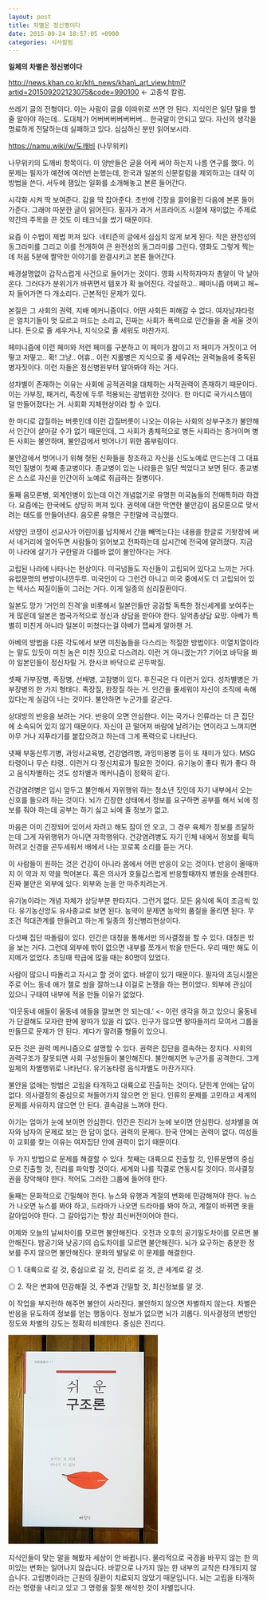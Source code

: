 ```yaml
---
layout: post
title: 차별은 정신병이다
date: 2015-09-24 18:57:05 +0900
categories: 시사칼럼
---
```

**일체의 차별은 정신병이다** 

  


http://news.khan.co.kr/kh\_news/khan\_art_view.html?artid=201509202123075&code=990100 <- 고종석 칼럼.

  


쓰레기 글의 전형이다. 아는 사람이 글을 이따위로 쓰면 안 된다. 지식인은 일단 말을 할줄 알아야 하는데.. 도대체가 어버버버버버버버... 한국말이 안되고 있다. 자신의 생각을 명료하게 전달하는데 실패하고 있다. 심심하신 분만 읽어보시라. 

  


https://namu.wiki/w/도깨비 (나무위키) 

  


나무위키의 도깨비 항목이다. 이 양반들은 글을 어케 써야 하는지 나름 연구를 했다. 이 문제는 필자가 예전에 여러번 논했는데, 한국과 일본의 신문칼럼을 제외하고는 대략 이 방법을 쓴다. 서두에 잼있는 일화를 소개해놓고 본론 들어간다. 

  


시각화 시켜 딱 보여준다. 감을 딱 잡아준다. 초반에 긴장을 끌어올린 다음에 본론 들어가준다. 그래야 따분한 글이 읽어진다. 필자가 과거 서프라이즈 시절에 재미없는 주제로 약간의 주목을 끈 것도 이 테크닉을 썼기 때문이다. 

  


요즘 이 수법이 제법 퍼져 있다. 네티즌의 글에서 심심치 않게 보게 된다. 작은 완전성의 동그라미를 그리고 이를 전개하여 큰 완전성의 동그라미를 그린다. 영화도 그렇게 찍는데 처음 5분에 짤막한 이야기를 완결시키고 본론 들어간다. 

  


배경설명없이 갑작스럽게 사건으로 들어가는 것이다. 영화 시작하자마자 총알이 막 날아온다. 그러다가 분위기가 바뀌면서 템포가 확 늘어진다. 각설하고.. 페미니즘 어쩌고 페~자 들어가면 다 개소리다. 근본적인 문제가 있다. 

  


본질은 그 사회의 권력, 지배 메커니즘이다. 어떤 사회든 피해갈 수 없다. 여자남자타령은 얼치기들이 멋 모르고 떠드는 소리고, 진짜는 사회가 폭력으로 인간들을 줄 세울 것이냐다. 돈으로 줄 세우거나, 지식으로 줄 세워도 마찬가지. 

  


페미니즘에 이런 페미와 저런 페미를 구분하고 이 페미가 참이고 저 페미가 거짓이고 어떻고 저떻고.. 확! 그냥.. 어휴.. 이런 지롤병은 지식으로 줄 세우려는 권력놀음에 중독된 병자짓이다. 이런 자들은 정신병원부터 알아봐야 하는 거다. 

  


성차별이 존재하는 이유는 사회에 공적권력을 대체하는 사적권력이 존재하기 때문이다. 이는 가부장, 패거리, 족장에 두루 적용되는 광범위한 것이다. 한 마디로 국가시스템이 덜 만들어졌다는 거. 사회화 지체현상이라 할 수 있다. 

  


한 마디로 갑질하는 버릇인데 이런 갑질버릇이 나오는 이유는 사회의 상부구조가 불안해서 인간이 살아갈 수가 없기 때문인데, 그 사회가 총체적으로 병든 사회라는 증거이며 병든 사회는 불안하며, 불안감에서 벗어나기 위한 몸부림이다. 

  


불안감에서 벗어나기 위해 헛된 신화들을 창조하고 자신을 신도노예로 만드는데 그 대표적인 질병이 첫째 종교병이다. 종교병이 있는 나라들은 일단 썩었다고 보면 된다. 종교병은 스스로 자신을 인간이하 노예로 취급하는 질병이다. 

  


둘째 음모론병, 외계인병이 있는데 이건 개념없기로 유명한 미국놈들의 전매특허라 하겠다. 요즘에는 한국에도 상당히 퍼져 있다. 권력에 대한 막연한 불안감이 음모론으로 맞서려는 태도를 만들어낸다. 음모론 유행은 구한말에 극심했다. 

  


서양인 코쟁이 선교사가 어린이를 납치해서 간을 빼먹는다는 내용을 한글로 기왓장에 써서 네거리에 엎어두면 사람들이 읽어보고 전파하는데 삽시간에 전국에 알려졌다. 지금 이 나라에 살기가 구한말과 다를바 없이 불안하다는 거다. 

  


고립된 나라에 나타나는 현상이다. 미국넘들도 자신들이 고립되어 있다고 느끼는 거다. 유럽문명의 변방이니깐두루. 미국인이 다 그런건 아니고 미국 중에서도 더 고립되어 있는 텍사스 찌질이들이 그러는 거다. 이게 일종의 심리질환이다. 

  


일본도 망가 ‘거인의 진격’을 비롯해서 일본인들만 공감할 독특한 정신세계를 보여주는게 많은데 일본은 범국가적으로 정신과 상담을 받아야 한다. 일억총상담 요망. 아베가 특별히 미친게 아니라 일본이 미쳤다는걸 아베가 잽싸게 알아챈 거. 

  


아베의 방법을 다른 각도에서 보면 미친놈들을 다스리는 적절한 방법이다. 이열치열이라는 말도 있듯이 미친 놈은 미친 짓으로 다스려라. 이런 거 아니겠는가? 기어코 바닥을 봐야 일본인들이 정신차릴 거. 한사코 바닥으로 곤두박질. 

  


셋째 가부장병, 족장병, 선배병, 고참병이 있다. 후진국은 다 이런거 있다. 성차별병은 가부장병의 한 가지 형태다. 족장질, 완장질 하는 거. 인간을 줄세워야 자신이 조직에 속해있다는게 실감이 나는 것이다. 불안하면 누군가를 갈군다. 

  


상대방의 반응을 보려는 거다. 반응이 오면 안심한다. 이는 국가나 인류라는 더 큰 집단에 소속되어 있지 않기 때문이다. 자신이 끈 떨어져 바람에 날려가는 연이라고 느껴지면 아무 거나 지푸라기를 붙잡으려고 하는데 그게 폭력으로 나타난다. 

  


넷째 부동산투기병, 과잉사교육병, 건강염려병, 과잉미용병 등이 또 재미가 있다. MSG타령이나 무슨 타령.. 이런거 다 정신치료가 필요한 것이다. 유기농이 좋다 뭐가 좋다 하고 음식차별하는 것도 성차별과 메커니즘이 정확히 같다. 

  


건강염려병은 입시 앞두고 불안해서 자위행위 하는 청소년 짓인데 자기 내부에서 오는 신호를 들으려 하는 것이다. 뇌가 긴장한 상태에서 정보를 요구하면 공부를 해서 뇌에 정보를 줘야 하는데 공부는 하기 싫고 뇌에 줄 정보가 없고. 

  


마음은 이미 긴장되어 있어서 자려고 해도 잠이 안 오고, 그 경우 육체가 정보를 조달하는데 그게 자위행위가 아니면 자학행위다. 건강염려병도 자기 인체 내에서 정보를 획득하려고 신경을 곤두세워서 배에서 나는 꼬로록 소리를 듣는 거다. 

  


이 사람들이 원하는 것은 건강이 아니라 몸에서 어떤 반응이 오는 것이다. 반응이 올때까지 이 약과 저 약을 먹어본다. 혹은 의사가 호들갑스럽게 반응할때까지 병원을 순례한다. 진짜 불안은 외부에 있다. 외부와 눈을 안 마주치려는거. 

  


유기농이라는 개념 자체가 상당부분 판타지다. 그런거 없다. 모든 음식에 독이 조금씩 있다. 유기농신앙도 유사종교로 보면 된다. 농약이 문제면 농약의 품질을 올리면 된다. 무조건 적대관계를 만들려고 하는게 일종의 정신병리현상이다. 

  


다섯째 집단 따돌림이 있다. 인간은 대칭을 통해서만 의사결정을 할 수 있다. 대칭은 밖을 보는 거다. 그런데 외부에 밖이 없으면 내부를 쪼개서 밖을 만든다. 우리 때만 해도 이지메가 없었다. 초딩때 학급에 많을 때는 80명이 있었다. 

  


사람이 많으니 따돌리고 자시고 할 것이 없다. 바깥이 있기 때문이다. 필자의 초딩시절은 주로 어느 동네 애가 젤로 쌈을 잘하느냐 이걸로 논쟁을 하는 편이었다. 외부에 관심이 있으니 구태여 내부에 적을 만들 이유가 없었다. 

  


‘이웃동네 애들이 울동네 애들을 깔보면 안 되는데.’ <- 이런 생각을 하고 있으니 울동네가 단결해도 모자란 판에 왕따가 있을 리 없다. 인구가 많으면 왕따들끼리 모여서 그룹을 만들므로 문제가 안 된다. 게다가 말려줄 형들이 있으니. 

  


모든 것은 권력 메커니즘으로 설명할 수 있다. 권력은 집단을 결속하는 장치다. 사회의 권력구조가 잘못되면 사회 구성원들이 불안해진다. 불안해지면 누군가를 공격한다. 그게 일체의 차별행위로 나타난다. 유기농타령 음식차별도 마찬가지다. 

  


불안을 없애는 방법은 고립을 타개하고 대륙으로 진출하는 것이다. 닫힌계 안에는 답이 없다. 의사결정의 중심으로 쳐들어가지 않으면 안 된다. 인류의 문제를 고민하고 세계의 문제를 사유하지 않으면 안 된다. 결속감을 느껴야 한다. 

  


아기는 엄마가 눈에 보이면 안심한다. 인간은 진리가 눈에 보이면 안심한다. 성차별을 여자와 남자의 문제로 보는 한 답이 없다. 권력의 문제다. 한국 안에는 권력이 없다. 여성들이 교회를 찾는 이유는 여자집단 안에 권력이 없기 때문이다. 

  


두 가지 방법으로 문제를 해결할 수 있다. 첫째는 대륙으로 진출할 것, 인류문명의 중심으로 진출할 것, 진리를 파악할 것이다. 세계와 나를 직결로 연동시킬 것이다. 의사결정권을 장악해야 한다. 적어도 그러한 그룹에 들어야 한다. 

  


둘째는 문화적으로 긴밀해야 한다. 뉴스와 유행과 계절의 변화에 민감해져야 한다. 뉴스가 나오면 뉴스를 봐야 하고, 드라마가 나오면 드라마를 봐야 하고, 계절이 바뀌면 옷을 갈아입어야 한다. 그 갈아입기는 항상 최신버전이어야 한다. 

  


어제와 오늘의 날씨차이를 모르면 불안해진다. 오전과 오후의 공기밀도차이를 모르면 불안해진다. 밤공기와 낮공기의 습도차이를 모르면 불안해진다. 뇌가 요구하는 충분한 정보를 주지 않으면 불안해진다. 문화의 발달로 이 문제를 해결한다. 

  


◎ 1. 대륙으로 갈 것, 중심으로 갈 것, 진리로 갈 것, 큰 세계로 갈 것.  
      
◎ 2. 작은 변화에 민감해질 것, 주변과 긴밀할 것, 최신정보를 알 것. 

  


이 작업을 부지런하 해주면 불안이 사라진다. 불안하지 않으면 차별하지 않는다. 차별은 반응을 유도하여 정보를 얻는 행동이다. 정보가 없으면 뇌가 괴롭다. 의사결정의 변방인 정도와 차별의 강도는 정확히 비례한다. 중심은 진리다. 

  


  


<img src="files/attach/images/199/237/624/DSC01488.JPG" alt="DSC01488.JPG" width="300" height="419" />

  


지식인들이 맞는 말을 해봤자 세상이 안 바뀝니다. 물리적으로 국경을 바꾸지 않는 한 의미있는 변화는 일어나지 않습니다. 바깥으로 나가지 않는 한 내부의 교착은 타개되지 않습니다. 고립병이라는 근원의 질환이 치료되지 않았기 때문입니다. 뇌는 고립을 타개하라는 명령을 내리고 있고 그 명령을 잘못 해석한 것이 차별입니다.